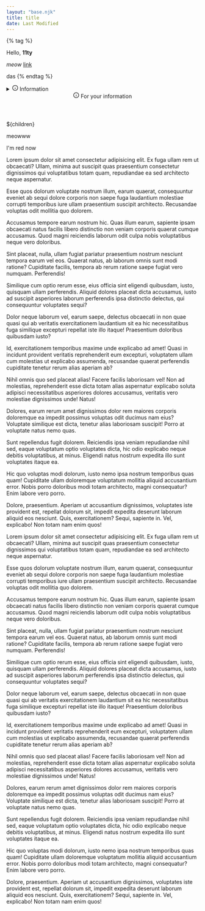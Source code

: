 ```yaml
---
layout: "base.njk"
title: title
date: Last Modified
---
```


{% tag %}

Hello, **11ty**

*meow* [link](https://tech.lgbt)

das
{% endtag %}


<details class="callout--info">
    <summary><svg xmlns="http://www.w3.org/2000/svg" width="16" height="16" viewBox="0 0 24 24" fill="none" stroke="currentColor" stroke-width="2" stroke-linecap="round" stroke-linejoin="round" class="lucide-info"><circle cx="12" cy="12" r="10"></circle><line x1="12" y1="16" x2="12" y2="12"></line><line x1="12" y1="8" x2="12.01" y2="8"></line></svg> Information</summary>${children}
</details>

<aside class="callout--info">
    <header>
        <svg xmlns="http://www.w3.org/2000/svg" width="16" height="16" viewBox="0 0 24 24" fill="none" stroke="currentColor" stroke-width="2" stroke-linecap="round" stroke-linejoin="round" class="lucide-info"><circle cx="12" cy="12" r="10"></circle><line x1="12" y1="16" x2="12" y2="12"></line><line x1="12" y1="8" x2="12.01" y2="8"></line></svg> For your information
    </header>${children}
</aside>

meowww

<span style="color: var(--red)">I'm red now</span>

Lorem ipsum dolor sit amet consectetur adipisicing elit. Ex fuga ullam rem ut obcaecati? Ullam, minima aut suscipit quas praesentium consectetur dignissimos qui voluptatibus totam quam, repudiandae ea sed architecto neque aspernatur.

Esse quos dolorum voluptate nostrum illum, earum quaerat, consequuntur eveniet ab sequi dolore corporis non saepe fuga laudantium molestiae corrupti temporibus iure ullam praesentium suscipit architecto. Recusandae voluptas odit mollitia quo dolorem.

Accusamus tempore earum nostrum hic. Quas illum earum, sapiente ipsam obcaecati natus facilis libero distinctio non veniam corporis quaerat cumque accusamus. Quod magni reiciendis laborum odit culpa nobis voluptatibus neque vero doloribus.

Sint placeat, nulla, ullam fugiat pariatur praesentium nostrum nesciunt tempora earum vel eos. Quaerat natus, ab laborum omnis sunt modi ratione? Cupiditate facilis, tempora ab rerum ratione saepe fugiat vero numquam. Perferendis!

Similique cum optio rerum esse, eius officia sint eligendi quibusdam, iusto, quisquam ullam perferendis. Aliquid dolores placeat dicta accusamus, iusto ad suscipit asperiores laborum perferendis ipsa distinctio delectus, qui consequuntur voluptates sequi?

Dolor neque laborum vel, earum saepe, delectus obcaecati in non quae quasi qui ab veritatis exercitationem laudantium sit ea hic necessitatibus fuga similique excepturi repellat iste illo itaque! Praesentium doloribus quibusdam iusto?

Id, exercitationem temporibus maxime unde explicabo ad amet! Quasi in incidunt provident veritatis reprehenderit eum excepturi, voluptatem ullam cum molestias ut explicabo assumenda, recusandae quaerat perferendis cupiditate tenetur rerum alias aperiam ab?

Nihil omnis quo sed placeat alias! Facere facilis laboriosam vel! Non ad molestias, reprehenderit esse dicta totam alias aspernatur explicabo soluta adipisci necessitatibus asperiores dolores accusamus, veritatis vero molestiae dignissimos unde! Natus!

Dolores, earum rerum amet dignissimos dolor rem maiores corporis doloremque ea impedit possimus voluptas odit ducimus nam eius? Voluptate similique est dicta, tenetur alias laboriosam suscipit! Porro at voluptate natus nemo quas.

Sunt repellendus fugit dolorem. Reiciendis ipsa veniam repudiandae nihil sed, eaque voluptatum optio voluptates dicta, hic odio explicabo neque debitis voluptatibus, at minus. Eligendi natus nostrum expedita illo sunt voluptates itaque ea.

Hic quo voluptas modi dolorum, iusto nemo ipsa nostrum temporibus quas quam! Cupiditate ullam doloremque voluptatum mollitia aliquid accusantium error. Nobis porro doloribus modi totam architecto, magni consequatur? Enim labore vero porro.

Dolore, praesentium. Aperiam ut accusantium dignissimos, voluptates iste provident est, repellat dolorum sit, impedit expedita deserunt laborum aliquid eos nesciunt. Quis, exercitationem? Sequi, sapiente in. Vel, explicabo! Non totam nam enim quos!

Lorem ipsum dolor sit amet consectetur adipisicing elit. Ex fuga ullam rem ut obcaecati? Ullam, minima aut suscipit quas praesentium consectetur dignissimos qui voluptatibus totam quam, repudiandae ea sed architecto neque aspernatur.

Esse quos dolorum voluptate nostrum illum, earum quaerat, consequuntur eveniet ab sequi dolore corporis non saepe fuga laudantium molestiae corrupti temporibus iure ullam praesentium suscipit architecto. Recusandae voluptas odit mollitia quo dolorem.

Accusamus tempore earum nostrum hic. Quas illum earum, sapiente ipsam obcaecati natus facilis libero distinctio non veniam corporis quaerat cumque accusamus. Quod magni reiciendis laborum odit culpa nobis voluptatibus neque vero doloribus.

Sint placeat, nulla, ullam fugiat pariatur praesentium nostrum nesciunt tempora earum vel eos. Quaerat natus, ab laborum omnis sunt modi ratione? Cupiditate facilis, tempora ab rerum ratione saepe fugiat vero numquam. Perferendis!

Similique cum optio rerum esse, eius officia sint eligendi quibusdam, iusto, quisquam ullam perferendis. Aliquid dolores placeat dicta accusamus, iusto ad suscipit asperiores laborum perferendis ipsa distinctio delectus, qui consequuntur voluptates sequi?

Dolor neque laborum vel, earum saepe, delectus obcaecati in non quae quasi qui ab veritatis exercitationem laudantium sit ea hic necessitatibus fuga similique excepturi repellat iste illo itaque! Praesentium doloribus quibusdam iusto?

Id, exercitationem temporibus maxime unde explicabo ad amet! Quasi in incidunt provident veritatis reprehenderit eum excepturi, voluptatem ullam cum molestias ut explicabo assumenda, recusandae quaerat perferendis cupiditate tenetur rerum alias aperiam ab?

Nihil omnis quo sed placeat alias! Facere facilis laboriosam vel! Non ad molestias, reprehenderit esse dicta totam alias aspernatur explicabo soluta adipisci necessitatibus asperiores dolores accusamus, veritatis vero molestiae dignissimos unde! Natus!

Dolores, earum rerum amet dignissimos dolor rem maiores corporis doloremque ea impedit possimus voluptas odit ducimus nam eius? Voluptate similique est dicta, tenetur alias laboriosam suscipit! Porro at voluptate natus nemo quas.

Sunt repellendus fugit dolorem. Reiciendis ipsa veniam repudiandae nihil sed, eaque voluptatum optio voluptates dicta, hic odio explicabo neque debitis voluptatibus, at minus. Eligendi natus nostrum expedita illo sunt voluptates itaque ea.

Hic quo voluptas modi dolorum, iusto nemo ipsa nostrum temporibus quas quam! Cupiditate ullam doloremque voluptatum mollitia aliquid accusantium error. Nobis porro doloribus modi totam architecto, magni consequatur? Enim labore vero porro.

Dolore, praesentium. Aperiam ut accusantium dignissimos, voluptates iste provident est, repellat dolorum sit, impedit expedita deserunt laborum aliquid eos nesciunt. Quis, exercitationem? Sequi, sapiente in. Vel, explicabo! Non totam nam enim quos!